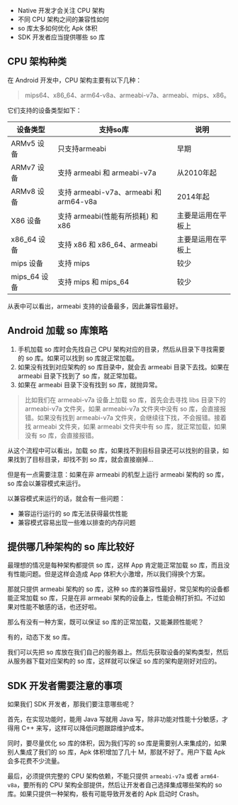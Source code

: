- Native 开发才会关注 CPU 架构
- 不同 CPU 架构之间的兼容性如何
- so 库太多如何优化 Apk 体积
- SDK 开发者应当提供哪些 so 库

## CPU 架构种类

在 Android 开发中，CPU 架构主要有以下几种：

> mips64、x86_64、arm64-v8a、armeabi-v7a、armeabi、mips、x86。

它们支持的设备类型如下：

|  设备类型   | 支持so库  |说明  |
|  ----  | ----  |----  |
| ARMv5 设备  | 只支持armeabi |早期 |
| ARMv7 设备  | 支持 armeabi 和 armeabi-v7a |从2010年起 |
| ARMv8 设备  | 支持 armeabi-v7a、armeabi 和 arm64-v8a |2014年起 |
| X86 设备  | 支持 armeabi(性能有所损耗) 和 x86 |主要是运用在平板上 |
| x86_64 设备  | 支持 x86 和 x86_64、armeabi |主要是运用在平板上 |
| mips 设备  | 支持 mips |较少 |
| mips_64 设备  | 支持 mips 和 mips_64 |较少 |

从表中可以看出，armeabi 支持的设备最多，因此兼容性最好。

## Android 加载 so 库策略

1. 手机加载 so 库时会先找自己 CPU 架构对应的目录，然后从目录下寻找需要的 so 库。如果可以找到 so 库就正常加载。
2. 如果没有找到对应架构的 so 库目录中，就会去 armeabi 目录下去找。如果在 armeabi 目录下找到了 so 库，就正常加载。
3. 如果在 armeabi 目录下没有找到 so 库，就抛异常。

> 比如我们在 armeabi-v7a 设备上加载 so 库，首先会去寻找 libs 目录下的 armeabi-v7a 文件夹，如果 armeabi-v7a 文件夹中没有 so 库，会直接报错。如果没有找到 armeabi-v7a 文件夹，会继续往下找，不会报错。接着找 armeabi 文件夹，如果 armeabi 文件夹中有 so 库，就正常加载，如果没有 so 库，会直接报错。

从这个流程中可以看出，加载 so 库，如果找不到目标目录还可以找别的目录，如果找到了目标目录，却找不到 so 库，就会直接崩掉...

但是有一点需要注意：如果在非 armeabi 的机型上运行 armeabi 架构的 so 库，so 库会以兼容模式来运行。

以兼容模式来运行的话，就会有一些问题：

- 兼容运行运行的 so 库无法获得最优性能
- 兼容模式容易出现一些难以排查的内存问题

## 提供哪几种架构的 so 库比较好

最理想的情况是每种架构都提供 so 库，这样 App 肯定能正常加载 so 库，而且没有性能问题。但是这样会造成 App 体积大小激增，所以我们得换个方案。

那就只提供 armeabi 架构的 so 库，这种 so 库的兼容性最好，常见架构的设备都能正常加载 so 库，只是在非 armeabi 架构的设备上，性能会稍打折扣。不过如果对性能不敏感的话，也还好啦。

那么有没有一种方案，既可以保证 so 库的正常加载，又能兼顾性能呢？

有的，动态下发 so 库。

我们可以先把 so 库放在我们自己的服务器上。然后先获取设备的架构类型，然后从服务器下载对应架构的 so 库，这样就可以保证 so 库的架构是刚好对应的。

## SDK 开发者需要注意的事项

如果我们 SDK 开发者，那我们要注意哪些呢？

首先，在实现功能时，能用 Java 写就用 Java 写，除非功能对性能十分敏感，才得用 C++ 来写，这样可以降低问题跟踪维护成本。

同时，要尽量优化 so 库的体积，因为我们写的 so 库是需要别人来集成的，如果别人集成了我们的 so 库，Apk 体积增加了几十 M，那就不好了。用户下载 Apk 会多花费不少流量。

最后，必须提供完整的 CPU 架构依赖，不能只提供 `armeabi-v7a` 或者 `arm64-v8a`，要所有的 CPU 架构全部提供，然后让开发者自己选择集成哪些架构的 so 库。如果只提供一种架构，极有可能导致开发者的 Apk 启动时 Crash。